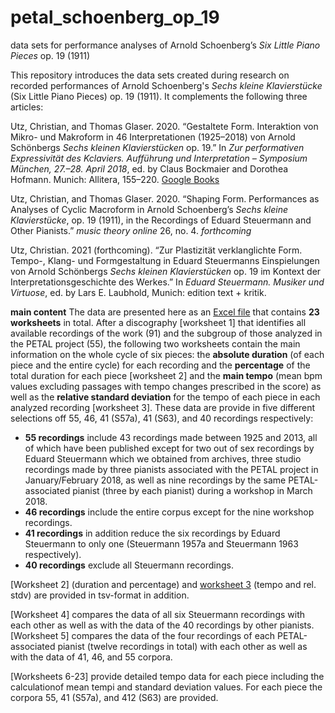 # petal_schoenberg_op_19
data sets for performance analyses of Arnold Schoenberg’s *Six Little Piano Pieces* op. 19 (1911)

This repository introduces the data sets created during research on recorded performances of Arnold Schoenberg's *Sechs kleine Klavierstücke* (Six Little Piano Pieces) op. 19 (1911). It complements the following three articles:

Utz, Christian, and Thomas Glaser. 2020. “Gestaltete Form. Interaktion von Mikro- und Makroform in 46 Interpretationen (1925–2018) von Arnold Schönbergs *Sechs kleinen Klavierstücken* op. 19.” In *Zur performativen Expressivität des Kclaviers. Aufführung und Interpretation – Symposium München, 27.–28. April 2018*, ed. by Claus Bockmaier and Dorothea Hofmann. Munich: Allitera, 155–220. [Google Books](https://books.google.at/books?id=y2bdDwAAQBAJ&lpg=PP1&hl=de&pg=PP1#v=onepage&q&f=false)

Utz, Christian, and Thomas Glaser. 2020. “Shaping Form. Performances as Analyses of Cyclic Macroform in Arnold Schoenberg’s *Sechs kleine Klavierstücke*, op. 19 (1911), in the Recordings of Eduard Steuermann and Other Pianists.” *music theory online* 26, no. 4. *forthcoming*

Utz, Christian. 2021 (forthcoming). “Zur Plastizität verklanglichte Form. Tempo-, Klang- und Formgestaltung in Eduard Steuermanns Einspielungen von Arnold Schönbergs *Sechs kleinen Klavierstücken* op. 19 im Kontext der Interpretationsgeschichte des Werkes.” In *Eduard Steuermann. Musiker und Virtuose*, ed. by Lars E. Laubhold, Munich: edition text + kritik.

**main content**
The data are presented here as an [Excel file](https://github.com/petal2020/petal_schoenberg_op_19/raw/master/Schoenberg_op.%2019_data-set_55-46-41-40.xlsx) that contains **23 worksheets** in total.
After a discography [worksheet 1] that identifies all available recordings of the work (91) and the subgroup of those analyzed in the PETAL project (55), the following two worksheets contain the main information on the whole cycle of six pieces: the **absolute duration** (of each piece and the entire cycle) for each recording and the **percentage** of the total duration for each piece [worksheet 2] and the **main tempo** (mean bpm values excluding passages with tempo changes prescribed in the score) as well as the **relative standard deviation** for the tempo of each piece in each analyzed recording [worksheet 3]. These data are provide in five different selections off 55, 46, 41 (S57a), 41 (S63), and 40 recordings respectively:
* **55 recordings** include 43 recordings made between 1925 and 2013, all of which have been published except for two out of sex recordings by Eduard Steuermann which we obtained from archives, three studio recordings made by three pianists associated with the PETAL project in January/February 2018, as well as nine recordings by the same PETAL-associated pianist (three by each pianist) during a workshop in March 2018.
* **46 recordings** include the entire corpus except for the nine workshop recordings.
* **41 recordings** in addition reduce the six recordings by Eduard Steuermann to only one (Steuermann 1957a and Steuermann 1963 respectively).
* **40 recordings** exclude all Steuermann recordings.

[Worksheet 2] (duration and percentage) and [worksheet 3](https://github.com/petal2020/petal_schoenberg_op_19/blob/master/Schoenberg_op_19_tpo%2Brel_stdv_55-46-41-40.tsv) (tempo and rel. stdv) are provided in tsv-format in addition.

[Worksheet 4] compares the data of all six Steuermann recordings with each other as well as with the data of the 40 recordings by other pianists. 
[Worksheet 5] compares the data of the four recordings of each PETAL-associated pianist (twelve recordings in total) with each other as well as with the data of 41, 46, and 55 corpora.

[Worksheets 6-23] provide detailed tempo data for each piece including the calculationof mean tempi and standard deviation values. For each piece the corpora 55, 41 (S57a), and 412 (S63) are provided.
